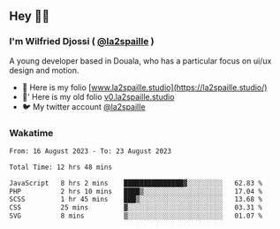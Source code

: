 ## Hey 👋🏾
### I'm Wilfried Djossi ( <a href="https://twitter.com/la2spaille/" target="_blank">@la2spaille</a> )
A young developer based in Douala, who has a particular focus on ui/ux design and motion.

- 🎨 Here is my folio [www.la2spaille.studio](https://la2spaille.studio/)
- 🎨' Here is my old folio [v0.la2spaille.studio](https://v0.la2spaille.studio/)
- 🐦 My twitter account [@la2spaille](https://twitter.com/la2spaille/)

### Wakatime
<!--START_SECTION:waka-->

```txt
From: 16 August 2023 - To: 23 August 2023

Total Time: 12 hrs 48 mins

JavaScript   8 hrs 2 mins    ███████████████▓░░░░░░░░░   62.83 %
PHP          2 hrs 10 mins   ████▒░░░░░░░░░░░░░░░░░░░░   17.04 %
SCSS         1 hr 45 mins    ███▒░░░░░░░░░░░░░░░░░░░░░   13.68 %
CSS          25 mins         ▓░░░░░░░░░░░░░░░░░░░░░░░░   03.31 %
SVG          8 mins          ▒░░░░░░░░░░░░░░░░░░░░░░░░   01.07 %
```

<!--END_SECTION:waka-->
<!--
**la2spaille/la2spaille** is a ✨ _special_ ✨ repository because its `README.md` (this file) appears on your GitHub profile.

Here are some ideas to get you started:

- 🔭 I’m currently working on ...
- 🌱 I’m currently learning ...
- 👯 I’m looking to collaborate on ...
- 🤔 I’m looking for help with ...
- 💬 Ask me about ...
- 📫 How to reach me: ...
- 😄 Pronouns: ...
- ⚡ Fun fact: ...
-->
